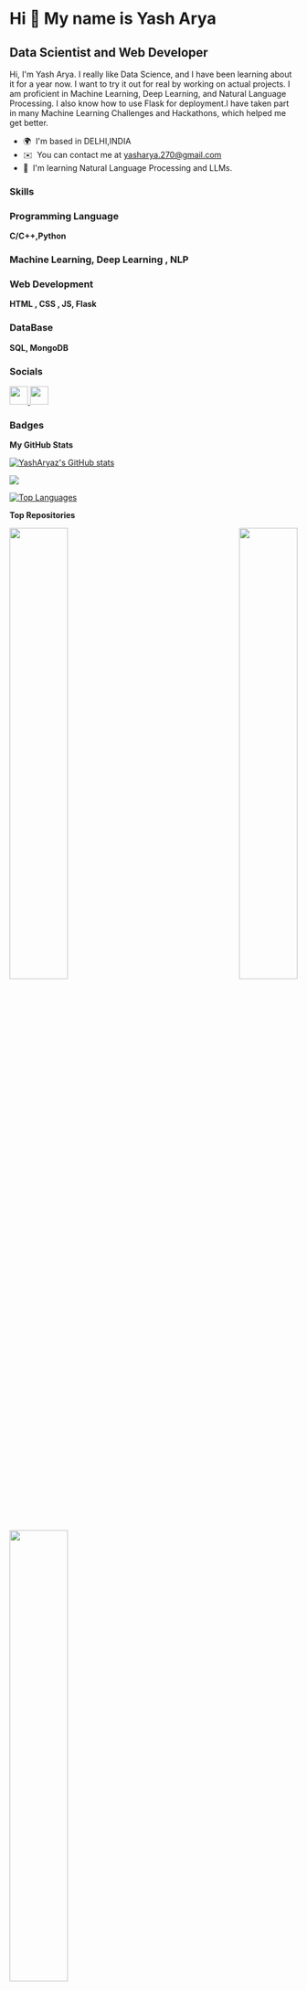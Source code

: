 Hi 👋 My name is Yash Arya
==========================

Data Scientist and Web Developer
--------------------------------

Hi, I'm Yash Arya. I really like Data Science, and I have been learning about it for a year now. I want to try it out for real by working on actual projects. I am proficient in Machine Learning, Deep Learning, and Natural Language Processing. I also know how to use Flask for deployment.I have taken part in many Machine Learning Challenges and Hackathons, which helped me get better.

* 🌍  I'm based in DELHI,INDIA 
* ✉️  You can contact me at [yasharya.270@gmail.com](mailto:yasharya.270@gmail.com)
* 🧠  I'm learning Natural Language Processing and LLMs.

### Skills


<p align="left">
<h3>Programming Language</h3>
  <b>C/C++,Python</b>
  <h3> Machine Learning, Deep Learning , NLP</h3>
  <h3>Web Development</h3>
  <b>HTML , CSS , JS, Flask</b>
  <h3>DataBase</h3>
  <b>SQL, MongoDB</b>
</p>


### Socials

<p align="left"> <a href="https://www.github.com/YashAryaz" target="_blank" rel="noreferrer"> <picture> <source media="(prefers-color-scheme: dark)" srcset="https://raw.githubusercontent.com/danielcranney/readme-generator/main/public/icons/socials/github-dark.svg" /> <source media="(prefers-color-scheme: light)" srcset="https://raw.githubusercontent.com/danielcranney/readme-generator/main/public/icons/socials/github.svg" /> <img src="https://raw.githubusercontent.com/danielcranney/readme-generator/main/public/icons/socials/github.svg" width="32" height="32" /> </picture> </a> <a href="https://www.linkedin.com/in/yash-arya-0b4493236/" target="_blank" rel="noreferrer"> <picture> <source media="(prefers-color-scheme: dark)" srcset="undefined" /> <source media="(prefers-color-scheme: light)" srcset="https://raw.githubusercontent.com/danielcranney/readme-generator/main/public/icons/socials/linkedin.svg" /> <img src="https://raw.githubusercontent.com/danielcranney/readme-generator/main/public/icons/socials/linkedin.svg" width="32" height="32" /> </picture> </a></p>

### Badges

<b>My GitHub Stats</b>

<a href="http://www.github.com/YashAryaz"><img src="https://github-readme-stats.vercel.app/api?username=YashAryaz&show_icons=true&hide=&count_private=true&title_color=ffffff&text_color=ffffff&icon_color=0891b2&bg_color=1c1917&hide_border=true&show_icons=true" alt="YashAryaz's GitHub stats" /></a>

<a href="http://www.github.com/YashAryaz"><img src="https://github-readme-streak-stats.herokuapp.com/?user=YashAryaz&stroke=ffffff&background=1c1917&ring=ffffff&fire=ffffff&currStreakNum=ffffff&currStreakLabel=ffffff&sideNums=ffffff&sideLabels=ffffff&dates=ffffff&hide_border=true" /></a>

<a href="https://github.com/YashAryaz" align="left"><img src="https://github-readme-stats.vercel.app/api/top-langs/?username=YashAryaz&langs_count=10&title_color=ffffff&text_color=ffffff&icon_color=0891b2&bg_color=1c1917&hide_border=true&locale=en&custom_title=Top%20%Languages" alt="Top Languages" /></a>

<b>Top Repositories</b>

<div width="100%" align="center"><a href="https://github.com/YashAryaz/SalesGPT" align="left"><img align="left" width="45%" src="https://github-readme-stats.vercel.app/api/pin/?username=YashAryaz&repo=SalesGPT&title_color=ffffff&text_color=ffffff&icon_color=0891b2&bg_color=1c1917&hide_border=true&locale=en" /></a><a href="https://github.com/YashAryaz/DermaDost" align="right"><img align="right" width="45%" src="https://github-readme-stats.vercel.app/api/pin/?username=YashAryaz&repo=DermaDost&title_color=ffffff&text_color=ffffff&icon_color=0891b2&bg_color=1c1917&hide_border=true&locale=en" /></a></div><br /><br /><br /><br /><br /><br /><br />

<br /><br /><br /><br /><br />

<div width="100%" align="center"><a href="https://github.com/YashAryaz/super-blogZ" align="left"><img align="left" width="45%" src="https://github-readme-stats.vercel.app/api/pin/?username=YashAryaz&repo=super-bolZ&title_color=ffffff&text_color=ffffff&icon_color=0891b2&bg_color=1c1917&hide_border=true&locale=en" /></a></div>
